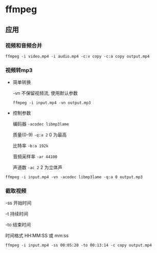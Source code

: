 # ffmpeg

## 应用

### 视频和音频合并

``` ffmpeg -i video.mp4 -i audio.mp4 -c:v copy -c:a copy output.mp4 ```

### 视频转mp3

- 简单转换 
  
  -vn 不保留视频流, 使用默认参数

  ``` ffmpeg -i input.mp4 -vn output.mp3 ```

- 控制参数

  编码器 ``` -acodec libmp3lame ```

  质量(0-9) ``` -q:a 2 ``` 0 为最高

  比特率 ``` -b:a 192k ```

  音频采样率 ``` -ar 44100 ```

  声道数 ``` -ac 2 ``` 2 为立体声


``` ffmpeg -i input.mp4 -vn -acodec libmp3lame -q:a 0 output.mp3 ```

### 截取视频

-ss 开始时间

-t 持续时间

-to 结束时间

时间格式 HH:MM:SS 或 mm:ss

``` ffmpeg -i input.mp4 -ss 00:05:20 -to 00:13:14 -c copy output.mp4 ```
